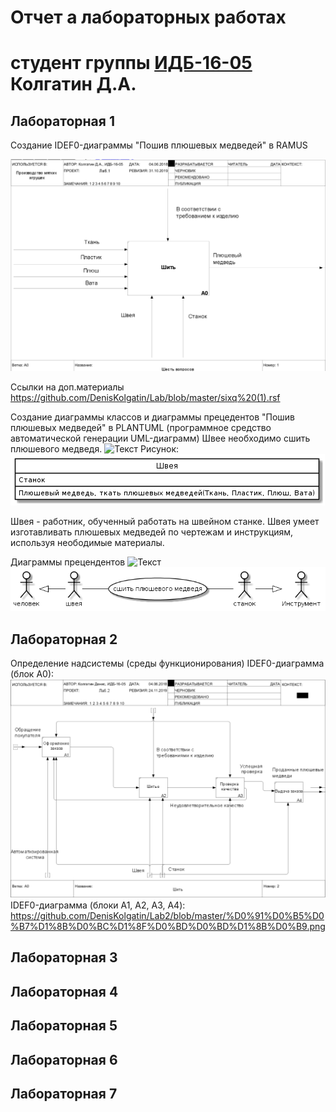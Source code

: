 # Отчет а лабораторных работах
# студент группы [ИДБ-16-05](https://github.com/stankin/design-2018/wiki/list-idb-16-05) Колгатин Д.А.

## Лабораторная 1

Создание IDEF0-диаграммы "Пошив плюшевых медведей" в RAMUS

![none](https://github.com/DenisKolgatin/Lab/blob/master/l1.png)

Ссылки на доп.материалы https://github.com/DenisKolgatin/Lab/blob/master/sixq%20(1).rsf

Создание диаграммы классов и диаграммы прецедентов "Пошив плюшевых медведей"
в PLANTUML (программное средство автоматической генерации UML-диаграмм)
Швее необходимо сшить плюшевого медведя.
![Текст](https://github.com/DenisKolgatin/Lab/blob/master/%D0%9A%D0%BE%D0%B4%20%D0%B4%D0%BB%D1%8F%20Plant)
Рисунок:
![none](https://github.com/DenisKolgatin/Lab/blob/master/LP0nIWD158Rhl5CyKYbuY1WlO6Szx0vcoMH7tcoma1G61C6Wu0L4AyjbCM1MerVuturympQncE6Vd-__YfcanacpN0HAywg-Sk8MN0IN4j_GQEgA-QN4PLsUnH25BsPLusbqAXAlXsOQ334mIkdbi5hHO1dZ7Hss-ZHcb_ZSh8nNNQF57Z_e2I_uqaUznnQTFc37-BRuWIxVkZbXOtkqkjOD.png)

Швея - работник, обученный работать на швейном станке. Швея умеет изготавливать плюшевых медведей
по чертежам и инструкциям, используя неободимые материалы.

Диаграммы прецендентов
![Текст](https://github.com/DenisKolgatin/Lab/blob/master/%D0%9A%D0%BE%D0%B4%20%D0%B4%D0%BB%D1%8F%20%D0%B4%D0%B8%D0%B0%D0%B3%D1%80%D0%B0%D0%BC%D0%BC)
![none](https://github.com/DenisKolgatin/Lab/blob/master/fL6nJiCm49thhpXrWg4I7u1GK-P8sPYjnBHMqnYTBsAWI506EY1O-GnKY8Ge3Rzm_YCkcA3k3BRlthtt_2oFFMcaUb4gFxVLXKQz09sJGxXIWudEvrDqTLMSkbAWivabemO9ehkCoAGKYX0T5WRteUizlzgRN7lpRyVId1EG0xJJ6K5XqUHaNQLYtkm8j8TXkEU6jzpoHiwFuUymZKD-vbsu.png)

## Лабораторная 2
Определение надсистемы (среды функционирования)
IDEF0-диаграмма (блок А0):
![Текст](https://github.com/DenisKolgatin/Lab2/blob/master/%D0%91%D0%B5%D0%B7%D1%8B%D0%BC%D1%8F%D0%BD%D0%BD%D1%8B%D0%B9.png)
IDEF0-диаграмма (блоки A1, A2, A3, A4):
https://github.com/DenisKolgatin/Lab2/blob/master/%D0%91%D0%B5%D0%B7%D1%8B%D0%BC%D1%8F%D0%BD%D0%BD%D1%8B%D0%B9.png

## Лабораторная 3

## Лабораторная 4

## Лабораторная 5

## Лабораторная 6

## Лабораторная 7
